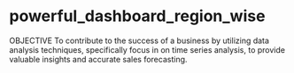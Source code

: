 # powerful_dashboard_region_wise
OBJECTIVE To contribute to the success of a business by utilizing data analysis techniques, specifically focus in on time series analysis, to provide valuable insights and accurate sales forecasting. 
